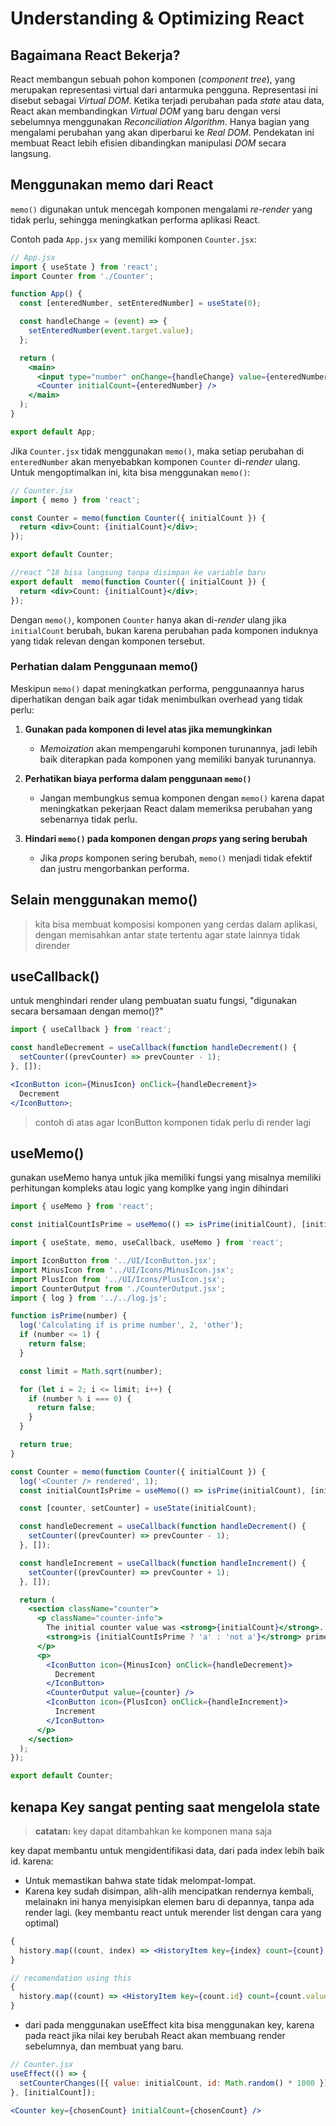 # Understanding & Optimizing React

## Bagaimana React Bekerja?

React membangun sebuah pohon komponen (_component tree_), yang merupakan representasi
virtual dari antarmuka pengguna. Representasi ini disebut sebagai _Virtual DOM_.
Ketika terjadi perubahan pada _state_ atau data, React akan membandingkan _Virtual
DOM_ yang baru dengan versi sebelumnya menggunakan _Reconciliation Algorithm_. Hanya
bagian yang mengalami perubahan yang akan diperbarui ke _Real DOM_. Pendekatan ini
membuat React lebih efisien dibandingkan manipulasi _DOM_ secara langsung.

## Menggunakan memo dari React

`memo()` digunakan untuk mencegah komponen mengalami _re-render_ yang tidak perlu,
sehingga meningkatkan performa aplikasi React.

Contoh pada `App.jsx` yang memiliki komponen `Counter.jsx`:

```jsx
// App.jsx
import { useState } from 'react';
import Counter from './Counter';

function App() {
  const [enteredNumber, setEnteredNumber] = useState(0);

  const handleChange = (event) => {
    setEnteredNumber(event.target.value);
  };

  return (
    <main>
      <input type="number" onChange={handleChange} value={enteredNumber} />
      <Counter initialCount={enteredNumber} />
    </main>
  );
}

export default App;
```

Jika `Counter.jsx` tidak menggunakan `memo()`, maka setiap perubahan di
`enteredNumber` akan menyebabkan komponen `Counter` di-_render_ ulang. Untuk
mengoptimalkan ini, kita bisa menggunakan `memo()`:

```jsx
// Counter.jsx
import { memo } from 'react';

const Counter = memo(function Counter({ initialCount }) {
  return <div>Count: {initialCount}</div>;
});

export default Counter;

//react ^18 bisa langsung tanpa disimpan ke variable baru
export default  memo(function Counter({ initialCount }) {
  return <div>Count: {initialCount}</div>;
});

```

Dengan `memo()`, komponen `Counter` hanya akan di-_render_ ulang jika `initialCount`
berubah, bukan karena perubahan pada komponen induknya yang tidak relevan dengan
komponen tersebut.

### Perhatian dalam Penggunaan memo()

Meskipun `memo()` dapat meningkatkan performa, penggunaannya harus diperhatikan
dengan baik agar tidak menimbulkan overhead yang tidak perlu:

1. **Gunakan pada komponen di level atas jika memungkinkan**

   - _Memoization_ akan mempengaruhi komponen turunannya, jadi lebih baik diterapkan
     pada komponen yang memiliki banyak turunannya.

2. **Perhatikan biaya performa dalam penggunaan `memo()`**

   - Jangan membungkus semua komponen dengan `memo()` karena dapat meningkatkan
     pekerjaan React dalam memeriksa perubahan yang sebenarnya tidak perlu.

3. **Hindari `memo()` pada komponen dengan _props_ yang sering berubah**
   - Jika _props_ komponen sering berubah, `memo()` menjadi tidak efektif dan justru
     mengorbankan performa.

## Selain menggunakan memo()

> kita bisa membuat komposisi komponen yang cerdas dalam aplikasi, dengan memisahkan
> antar state tertentu agar state lainnya tidak dirender

## useCallback()

untuk menghindari render ulang pembuatan suatu fungsi, "digunakan secara bersamaan
dengan memo()?"

```jsx
import { useCallback } from 'react';

const handleDecrement = useCallback(function handleDecrement() {
  setCounter((prevCounter) => prevCounter - 1);
}, []);

<IconButton icon={MinusIcon} onClick={handleDecrement}>
  Decrement
</IconButton>;
```

> contoh di atas agar IconButton komponen tidak perlu di render lagi

## useMemo()

gunakan useMemo hanya untuk jika memiliki fungsi yang misalnya memiliki perhitungan
kompleks atau logic yang komplke yang ingin dihindari

```jsx
import { useMemo } from 'react';

const initialCountIsPrime = useMemo(() => isPrime(initialCount), [initialCount]);
```

```jsx
import { useState, memo, useCallback, useMemo } from 'react';

import IconButton from '../UI/IconButton.jsx';
import MinusIcon from '../UI/Icons/MinusIcon.jsx';
import PlusIcon from '../UI/Icons/PlusIcon.jsx';
import CounterOutput from './CounterOutput.jsx';
import { log } from '../../log.js';

function isPrime(number) {
  log('Calculating if is prime number', 2, 'other');
  if (number <= 1) {
    return false;
  }

  const limit = Math.sqrt(number);

  for (let i = 2; i <= limit; i++) {
    if (number % i === 0) {
      return false;
    }
  }

  return true;
}

const Counter = memo(function Counter({ initialCount }) {
  log('<Counter /> rendered', 1);
  const initialCountIsPrime = useMemo(() => isPrime(initialCount), [initialCount]);

  const [counter, setCounter] = useState(initialCount);

  const handleDecrement = useCallback(function handleDecrement() {
    setCounter((prevCounter) => prevCounter - 1);
  }, []);

  const handleIncrement = useCallback(function handleIncrement() {
    setCounter((prevCounter) => prevCounter + 1);
  }, []);

  return (
    <section className="counter">
      <p className="counter-info">
        The initial counter value was <strong>{initialCount}</strong>. It{' '}
        <strong>is {initialCountIsPrime ? 'a' : 'not a'}</strong> prime number.
      </p>
      <p>
        <IconButton icon={MinusIcon} onClick={handleDecrement}>
          Decrement
        </IconButton>
        <CounterOutput value={counter} />
        <IconButton icon={PlusIcon} onClick={handleIncrement}>
          Increment
        </IconButton>
      </p>
    </section>
  );
});

export default Counter;
```

## kenapa Key sangat penting saat mengelola state

> **catatan:** key dapat ditambahkan ke komponen mana saja </br>

key dapat membantu untuk mengidentifikasi data, dari pada index lebih baik id.
karena:

- Untuk memastikan bahwa state tidak melompat-lompat.
- Karena key sudah disimpan, alih-alih mencipatkan rendernya kembali, melainakn ini
  hanya menyisipkan elemen baru di depannya, tanpa ada render lagi. (key membantu
  react untuk merender list dengan cara yang optimal)

```jsx
{
  history.map((count, index) => <HistoryItem key={index} count={count} />);
}
```

```jsx
// recomendation using this
{
  history.map((count) => <HistoryItem key={count.id} count={count.value} />);
}
```

- dari pada menggunakan useEffect kita bisa menggunakan key, karena pada react jika
  nilai key berubah React akan membuang render sebelumnya, dan membuat yang baru.

```jsx
// Counter.jsx
useEffect(() => {
  setCounterChanges([{ value: initialCount, id: Math.random() * 1000 }]);
}, [initialCount]);
```

```jsx
<Counter key={chosenCount} initialCount={chosenCount} />
```
